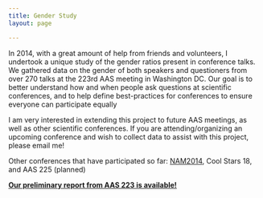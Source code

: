 ```yaml
---
title: Gender Study
layout: page

---
```


In 2014, with a great amount of help from friends and volunteers, I undertook a unique study of the gender ratios present in conference talks. We gathered data on the gender of both speakers and questioners from over 270 talks at the 223rd AAS meeting in Washington DC. Our goal is to better understand how and when people ask questions at scientific conferences, and to help define best-practices for conferences to ensure everyone can participate equally

I am very interested in extending this project to future AAS meetings, as well as other scientific conferences. If you are attending/organizing an upcoming conference and wish to collect data to assist with this project, please email me!

Other conferences that have participated so far:
[NAM2014](http://breedingenthusiasms.wordpress.com/2014/06/19/nam-gender-survey/), Cool Stars 18, and AAS 225 (planned)


**[Our preliminary report from AAS 223 is available!](http://arxiv.org/abs/1403.3091)**

